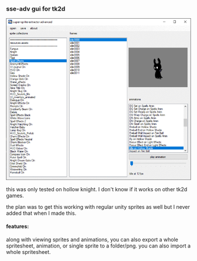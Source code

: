 ### sse-adv gui for tk2d

![s](s.gif)

this was only tested on hollow knight. I don't know if it works on other tk2d games.

the plan was to get this working with regular unity sprites as well but I never added that when I made this.

#### features:

along with viewing sprites and animations, you can also export a whole spritesheet, animation, or single sprite to a folder/png. you can also import a whole spritesheet.